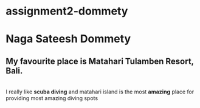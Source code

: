 # assignment2-dommety
# Naga Sateesh Dommety
## My favourite place is Matahari Tulamben Resort, Bali.
<br> I really like **scuba diving** and matahari island is the most **amazing** place for providing most amazing diving spots